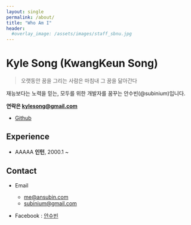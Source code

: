 ```yaml
---
layout: single
permalink: /about/
title: "Who Am I"
header:
  #overlay_image: /assets/images/staff_sbnu.jpg
---
```


# Kyle Song (KwangKeun Song)

> 오랫동안 꿈을 그리는 사람은 마침내 그 꿈을 닮아간다

재능보다는 노력을 믿는, 모두를 위한 개발자를 꿈꾸는 안수빈(@subinium)입니다.

**연락은 kylesong@gmail.com**


- [Github](https://github.com/kyl3song)


## Experience

- AAAAA **인턴**, 2000.1 ~

## Contact

- Email

  - me@ansubin.com
  - subinium@gmail.com

- Facebook : [안수빈](https://www.facebook.com/subinium)
